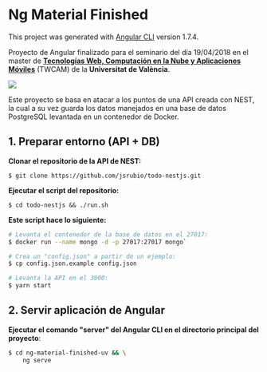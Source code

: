 # Ng Material Finished



This project was generated with [Angular CLI](https://github.com/angular/angular-cli) version 1.7.4.

Proyecto de Angular finalizado para el seminario del día 19/04/2018 en el master de [**Tecnologías Web, Computación en la Nube y Aplicaciones Móviles**](https://www.uv.es/uvweb/master-ingenieria-servicios-aplicaciones-web/es/master-universitario-tecnologias-web-computacion-nube-aplicaciones-moviles-1285882930977.html) (TWCAM) de la **Universitat de València**.

![](https://upload.wikimedia.org/wikipedia/en/c/c1/University_of_Valencia_seal.png)

Este proyecto se basa en atacar a los puntos de una API creada con NEST, la cual a su vez guarda los datos manejados en una base de datos PostgreSQL levantada en un contenedor de Docker.

## 1. Preparar entorno (API + DB)

**Clonar el repositorio de la API de NEST:**

`$ git clone https://github.com/jsrubio/todo-nestjs.git`

**Ejecutar el script del repositorio:**

`$ cd todo-nestjs && ./run.sh`

**Este script hace lo siguiente:**

````bash
# Levanta el contenedor de la base de datos en el 27017:
$ docker run --name mongo -d -p 27017:27017 mongo`

# Crea un "config.json" a partir de un ejemplo:
$ cp config.json.example config.json

# Levanta la API en el 3000:
$ yarn start
````

## 2. Servir aplicación de Angular

**Ejecutar el comando "server" del Angular CLI en el directorio principal del proyecto**:

````bash
$ cd ng-material-finished-uv && \
    ng serve
````
